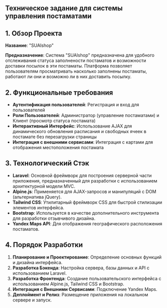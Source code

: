 ## Техническое задание для системы управления постаматами
## 1. Обзор Проекта
**Название**: "SUAIshop"

**Предназначение**: Система "SUAIshop" предназначена для удобного отслеживания статуса заполнености постаматов и возможности 
доставки посылок в эти постаматы. Платформа позволяет пользователям просматривать насколько заполнены постаматы, работают ли они и возможно ли в них доставить посылку.

## 2. Функциональные требования
- **Аутентификация пользователей**: Регистрация и вход для пользователей
- **Роли Пользователей**: Администратор (управление постаматами) и Клиент (просмотр статуса постамата)
- **Интерактивный Интерфейс**: Использование AJAX для динамического обновления расписания и свободных ячеек в постамате без перезагрузки страницы
- **Интеграция с внешними сервисами**: Интеграция с картами для отображения местоположения постамата

## 3. Технологический Стэк
- **Laravel**: Основной фреймворк для построения серверной части приложения, предназначенный для разработки с использованием архитектурной модели MVC.
- **Alpine.js**: Применяется для AJAX-запросов и манипуляций с DOM (альтернатива jQuery).
- **Tailwind CSS**: Утилитарный фреймворк CSS для быстрой стилизации элементов интерфейса.
- **Bootstrap**: Используется в качестве дополнительного инструмента для разработки отзывчивого дизайна.
- **Yandex Maps API**: Для отображения географического расположения постаматов.

## 4. Порядок Разработки
1. **Планирование и Проектирование**: Определение основных функций и дизайна интерфейса.
2. **Разработка Бэкенда**: Настройка сервера, базы данных и API с использованием Laravel.
3. **Разработка Фронтенда**: Создание пользовательского интерфейса с использованием Alpine.js, Tailwind CSS и Bootstrap.
4. **Интеграция с Внешними Сервисами**: Подключение Yandex Maps.
5. **Деплоймент и Релиз**: Размещение приложения на локальном сервере и запуск.